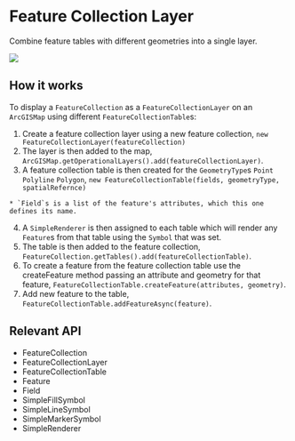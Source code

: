 # Feature Collection Layer

Combine feature tables with different geometries into a single layer.

![]("FeatureCollectionLayer.png)

## How it works

To display a `FeatureCollection` as a `FeatureCollectionLayer` on an `ArcGISMap` using different `FeatureCollectionTable`s:


  1. Create a feature collection layer using a new feature collection, `new FeatureCollectionLayer(featureCollection)`
  2. The layer is then added to the map, `ArcGISMap.getOperationalLayers().add(featureCollectionLayer)`.
  3. A feature collection table is then created for the `GeometryType`s `Point` `Polyline` `Polygon`, `new FeatureCollectionTable(fields, geometryType, spatialRefernce)`
  
    * `Field`s is a list of the feature's attributes, which this one defines its name.
  4. A `SimpleRenderer` is then assigned to each table which will render any `Feature`s from that table using the `Symbol` that was set.
  5. The table is then added to the feature collection, `FeatureCollection.getTables().add(featureCollectionTable)`.
  6. To create a feature from the feature collection table use the createFeature method passing an attribute and geometry for that feature, `FeatureCollectionTable.createFeature(attributes, geometry)`.
  7. Add new feature to the table, `FeatureCollectionTable.addFeatureAsync(feature)`.


## Relevant API


  * FeatureCollection
  * FeatureCollectionLayer
  * FeatureCollectionTable
  * Feature
  * Field
  * SimpleFillSymbol
  * SimpleLineSymbol
  * SimpleMarkerSymbol
  * SimpleRenderer

